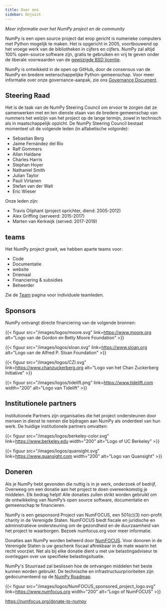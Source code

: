 ```yaml
---
title: Over ons
sidebar: Onjuist
---
```


_Meer informatie over het NumPy project en de community_

NumPy is een open source project dat erop gericht is numerieke computers met Python mogelijk te maken. Het is opgericht in 2005, voortbouwend op het vroege werk van de bibliotheken in cijfers en cijfers. NumPy zal altijd 100% open-source software zijn, gratis te gebruiken en vrij te geven onder de liberale voorwaarden van de [gewijzigde BSD licentie](https://github.com/numpy/numpy/blob/master/LICENSE.txt).

NumPy is ontwikkeld in de open op GitHub, door de consensus van de NumPy en bredere wetenschappelijke Python-gemeenschap. Voor meer informatie over onze governance-aanpak, zie ons [Governance Document](https://www.numpy.org/devdocs/dev/governance/index.html).


## Steering Raad

Het is de taak van de NumPy Steering Council om ervoor te zorgen dat ze samenwerken met en ten dienste staan van de bredere gemeenschap van nummers het welzijn van het project op de lange termijn, zowel in technisch als in maatschappelijk opzicht. De NumPy Steering Council bestaat momenteel uit de volgende leden (in alfabetische volgorde):

- Sebastian Berg
- Jaime Fernández del Río
- Ralf Gommers
- Allan Haldane
- Charles Harris
- Stephan Hoyer
- Nathaniel Smith
- Julian Taylor
- Pauli Virtanen
- Stefan van der Walt
- Eric Wieser

Onze leden zijn:

- Travis Oliphant (project oprichter, diend: 2005-2012)
- Alex Griffing (serveerd: 2015-2017)
- Marten van Kerkwijk (served: 2017-2019)


## teams

Het NumPy project groeit, we hebben aparte teams voor:

- Code
- Documentatie
- website
- Driemaal
- Financiering & subsidies
- Beheerder

Zie de [Team](/team) pagina voor individuele teamleden.


## Sponsors

NumPy ontvangt directe financiering van de volgende bronnen:

{{< figuur src="/images/logos/moore.svg" link=https://www.moore.org alt="Logo van de Gordon en Betty Moore Foundation" >}}

{{< figuur src="/images/logos/sloan.svg" link=https://www.sloan.org alt="Logo van de Alfred P. Sloan Foundation" >}}

{{< figuur src="/images/logos/CZI.svg" link=https://www.chanzuckerberg.org alt="Logo van het Chan Zuckerberg Initiative" >}}

{{< figuur src="/images/logos/tidelift.png" link=https://www.tidelift.com width="200" alt="Logo van Tidelift" >}}


## Institutionele partners

Institutionele Partners zijn organisaties die het project ondersteunen door mensen in dienst te nemen die bijdragen aan NumPy als onderdeel van hun werk. De huidige institutionele partners omvatten:

{{< figuur src="/images/logos/berkeley-color.svg" link=https://www.berkeley.edu width="200" alt="Logo of UC Berkeley" >}}

{{< figuur src="/images/logos/quansight.svg" link=https://www.quansight.com width="200" alt="Logo van Quansight" >}}


## Doneren

Als je NumPy hebt gevonden die nuttig is in je werk, onderzoek of bedrijf, Overweeg om een donatie aan het project te doen overeenkomstig je middelen. Elk bedrag helpt! Alle donaties zullen strikt worden gebruikt om de ontwikkeling van NumPy’s open source software, documentatie en gemeenschap te financieren.

NumPy is een gesponsord Project van NumFOCUS, een 501(c)(3) non-profit charity in de Verenigde Staten. NumFOCUS biedt fiscale en juridische en administratieve ondersteuning om de gezondheid en de duurzaamheid van het project te waarborgen. Bezoek numfocus.org voor meer informatie.

Donaties aan NumPy worden beheerd door [NumFOCUS](https://numfocus.org). Voor donoren in de Verenigde Staten is uw geschenk fiscaal aftrekbaar in de mate waarin het recht voorziet. Net als bij elke donatie dient u met uw belastingadviseur te overleggen over uw specifieke belastingsituatie.

NumPy's Stuurraad zal beslissen hoe de ontvangen middelen het beste kunnen worden gebruikt. De technische en infrastructuurprioriteiten zijn gedocumenteerd op de [NumPy Roadmap](https://www.numpy.org/neps/index.html#roadmap).

{{< figuur src="/images/logos/NumFOCUS_sponsored_project_logo.svg" link=https://www.numfocus.org width="200" alt="Logo of NumFOCUS" >}}

https://numfocus.org/donate-to-numpy
